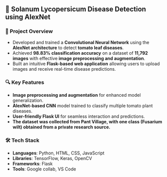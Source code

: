## 🍅 Solanum Lycopersicum Disease Detection using AlexNet

### 📌 Project Overview
- Developed and trained a **Convolutional Neural Network** using the **AlexNet architecture** to detect **tomato leaf diseases**.
- Achieved **98.83% classification accuracy** on a dataset of **11,792 images** with effective **image preprocessing and augmentation**.
- Built an intuitive **Flask-based web application** allowing users to upload images and receive real-time disease predictions.

### 🔍 Key Features
-  **Image preprocessing and augmentation** for enhanced model generalization.
- **AlexNet-based CNN** model trained to classify multiple tomato plant diseases.
-  **User-friendly Flask UI** for seamless interaction and predictions.
-  **The dataset was collected from Pant Village, with one class (Fusarium wilt) obtained from a private research source.**

### 🛠️ Tech Stack
- **Languages**: Python, HTML, CSS, JavaScript  
- **Libraries**: TensorFlow, Keras, OpenCV  
- **Frameworks**: Flask  
- **Tools**: Google collab, VS Code  
